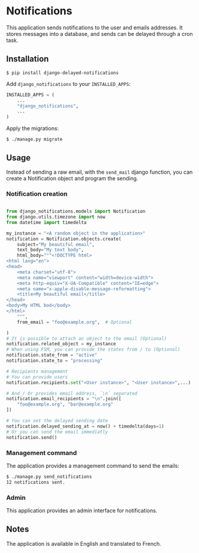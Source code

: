 # Notifications

This application sends notifications to the user and emails addresses.
It stores messages into a database, and sends can be delayed through a cron task.

## Installation

```shell
$ pip install django-delayed-notifications
```

Add `django_notifications` to your `INSTALLED_APPS`:
```python
INSTALLED_APPS = (
    ...
    "django_notifications",
    ...
)
```

Apply the migrations:

```shell
$ ./manage.py migrate
```

## Usage
Instead of sending a raw email, with the `send_mail` django function, you can create a Notification object and program the sending.

### Notification creation
```python

from django_notifications.models import Notification
from django.utils.timezone import now
from datetime import timedelta

my_instance = "<A random object in the application>"
notification = Notification.objects.create(
    subject="My beautiful email",
    text_body="My text body",
    html_body="""<!DOCTYPE html>
<html lang="en">
<head>
    <meta charset="utf-8">
    <meta name="viewport" content="width=device-width">
    <meta http-equiv="X-UA-Compatible" content="IE=edge">
    <meta name="x-apple-disable-message-reformatting">
    <title>My beautiful email</title>
</head>
<body>My HTML bod</body>
</html>
    """,
    from_email = "foo@example.org",  # Optional

)
# It is possible to attach an object to the email (Optional)
notification.related_object = my_instance
# When using FSM, you can provide the states from / to (Optional)
notification.state_from = "active"
notification.state_to = "processing"

# Recipients management
# You can provide users
notification.recipients.set("<User instance>", "<User instance>",...)

# And / Or provides email address, `\n` separated
notification.email_recipients = "\n".join([
    "foo@example.org", "bar@example.org"
])

# You can set the delayed sending date
notification.delayed_sending_at = now() + timedelta(days=1)
# Or you can send the email immediatly
notification.send()
```

### Management command
The application provides a management command to send the emails:

```sh
$ ./manage.py send_notifications
12 notifications sent.
```

### Admin
This application provides an admin interface for notifications.

## Notes

The application is available in English and translated to French.
